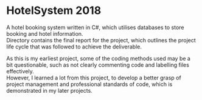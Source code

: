 # HotelSystem 2018
A hotel booking system written in C#, which utilises databases to store booking and hotel information.  
Directory contains the final report for the project, which outlines the project life cycle that was followed to achieve the deliverable.  

As this is my earliest project, some of the coding methods used may be a bit questionable, such as not clearly commenting code and labelling files effectively.  
However, I learned a lot from this project, to develop a better grasp of project management and professional standards of code, which is demonstrated in my later projects.
